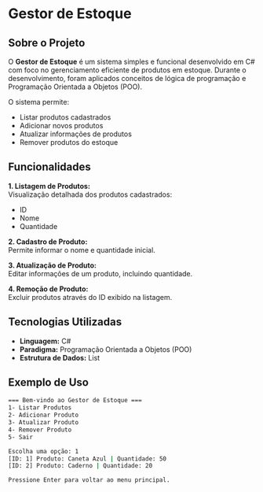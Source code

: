 # Gestor de Estoque  

## Sobre o Projeto  
O **Gestor de Estoque** é um sistema simples e funcional desenvolvido em C# com foco no gerenciamento eficiente de produtos em estoque. Durante o desenvolvimento, foram aplicados conceitos de lógica de programação e Programação Orientada a Objetos (POO).  

O sistema permite:  
- Listar produtos cadastrados  
- Adicionar novos produtos  
- Atualizar informações de produtos  
- Remover produtos do estoque  

## Funcionalidades  

**1. Listagem de Produtos:**  
Visualização detalhada dos produtos cadastrados:  
- ID  
- Nome  
- Quantidade  

**2. Cadastro de Produto:**  
Permite informar o nome e quantidade inicial.  

**3. Atualização de Produto:**  
Editar informações de um produto, incluindo quantidade.  

**4. Remoção de Produto:**  
Excluir produtos através do ID exibido na listagem.  

## Tecnologias Utilizadas  
- **Linguagem:** C#  
- **Paradigma:** Programação Orientada a Objetos (POO)  
- **Estrutura de Dados:** List  

## Exemplo de Uso  
```bash
=== Bem-vindo ao Gestor de Estoque ===  
1- Listar Produtos  
2- Adicionar Produto  
3- Atualizar Produto  
4- Remover Produto  
5- Sair  

Escolha uma opção: 1  
[ID: 1] Produto: Caneta Azul | Quantidade: 50  
[ID: 2] Produto: Caderno | Quantidade: 20  

Pressione Enter para voltar ao menu principal.
